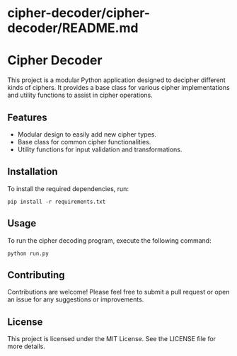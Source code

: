# cipher-decoder/cipher-decoder/README.md

# Cipher Decoder

This project is a modular Python application designed to decipher different kinds of ciphers. It provides a base class for various cipher implementations and utility functions to assist in cipher operations.

## Features

- Modular design to easily add new cipher types.
- Base class for common cipher functionalities.
- Utility functions for input validation and transformations.

## Installation

To install the required dependencies, run:

```
pip install -r requirements.txt
```

## Usage

To run the cipher decoding program, execute the following command:

```
python run.py
```

## Contributing

Contributions are welcome! Please feel free to submit a pull request or open an issue for any suggestions or improvements.

## License

This project is licensed under the MIT License. See the LICENSE file for more details.
